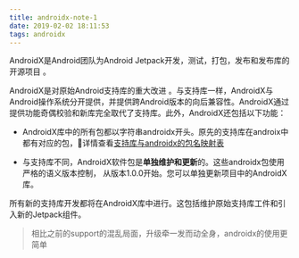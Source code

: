 ```yaml
---
title: androidx-note-1
date: 2019-02-02 18:11:53
tags: androidx
---
```


AndroidX是Android团队为Android Jetpack开发，测试，打包，发布和发布库的开源项目 。

AndroidX是对原始Android支持库的重大改进 。与支持库一样，AndroidX与Android操作系统分开提供，并提供跨Android版本的向后兼容性。AndroidX通过提供功能奇偶校验和新库完全取代了支持库。此外，AndroidX还包括以下功能：

* AndroidX库中的所有包都以字符串androidx开头。原先的支持库在androix中都有对应的包，详情查看[支持库与androidx的包名映射表](https://developer.android.com/jetpack/androidx/migrate)

* 与支持库不同，AndroidX软件包是**单独维护和更新**的。这些androidx包使用严格的语义版本控制， 从版本1.0.0开始。您可以单独更新项目中的AndroidX库。

所有新的支持库开发都将在AndroidX库中进行。这包括维护原始支持库工件和引入新的Jetpack组件。

> 相比之前的support的混乱局面，升级牵一发而动全身，androidx的使用更简单



